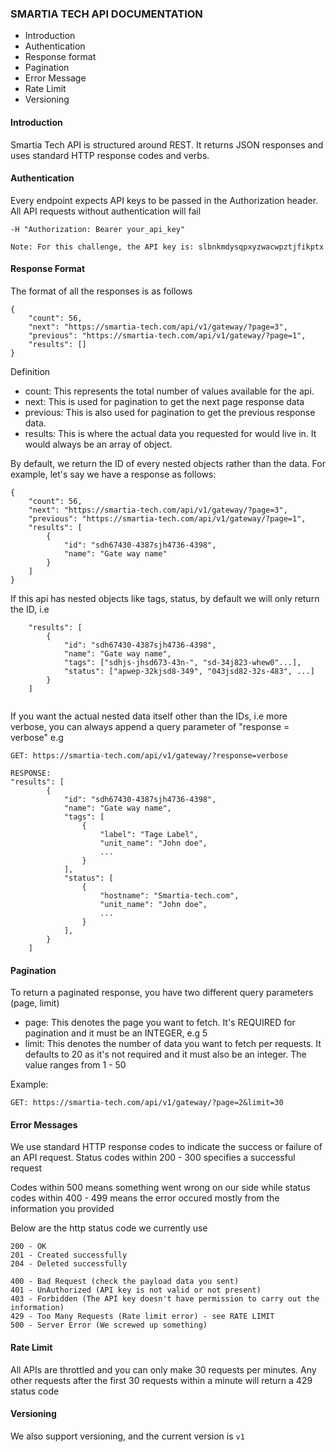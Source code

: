 ### SMARTIA TECH API DOCUMENTATION

- Introduction
- Authentication
- Response format
- Pagination
- Error Message
- Rate Limit
- Versioning


#### Introduction
Smartia Tech API is structured around REST. It returns JSON responses and uses standard HTTP response codes and verbs.


#### Authentication
Every endpoint expects API keys to be passed in the Authorization header. All API requests without authentication will fail

```buildoutcfg
-H "Authorization: Bearer your_api_key"
```

`Note: For this challenge, the API key is: slbnkmdysqpxyzwacwpztjfikptx`


#### Response Format
The format of all the responses is as follows

```buildoutcfg
{
    "count": 56,
    "next": "https://smartia-tech.com/api/v1/gateway/?page=3",
    "previous": "https://smartia-tech.com/api/v1/gateway/?page=1",
    "results": []
}
```

Definition
- count: This represents the total number of values available for the api.
- next: This is used for pagination to get the next page response data
- previous: This is also used for pagination to get the previous response data.
- results: This is where the actual data you requested for would live in. It would always be an array of object.


By default, we return the ID of every nested objects rather than the data. For example, let's say we have a response as follows:
```buildoutcfg
{
    "count": 56,
    "next": "https://smartia-tech.com/api/v1/gateway/?page=3",
    "previous": "https://smartia-tech.com/api/v1/gateway/?page=1",
    "results": [
        {
            "id": "sdh67430-4387sjh4736-4398",
            "name": "Gate way name"
        }
    ]
}
```

If this api has nested objects like tags, status, by default we will only return the ID, i.e

```buildoutcfg
    "results": [
        {
            "id": "sdh67430-4387sjh4736-4398",
            "name": "Gate way name",
            "tags": ["sdhjs-jhsd673-43n-", "sd-34j823-whew0"...],
            "status": ["apwep-32kjsd8-349", "043jsd82-32s-483", ...]
        }
    ]
    
```

If you want the actual nested data itself other than the IDs, i.e more verbose, you can always append a query parameter of "response = verbose"
e.g
```buildoutcfg
GET: https://smartia-tech.com/api/v1/gateway/?response=verbose

RESPONSE:
"results": [
        {
            "id": "sdh67430-4387sjh4736-4398",
            "name": "Gate way name",
            "tags": [
                {
                    "label": "Tage Label",
                    "unit_name": "John doe",
                    ...
                }
            ],
            "status": [
                {
                    "hostname": "Smartia-tech.com",
                    "unit_name": "John doe",
                    ...
                }
            ],
        }
    ]
```


#### Pagination
To return a paginated response, you have two different query parameters (page, limit)

- page: This denotes the page you want to fetch.
    It's REQUIRED for pagination and it must be an INTEGER, e.g 5
- limit: This denotes the number of data you want to fetch per requests. It defaults to 20 as it's not required and
it must also be an integer. The value ranges from 1 - 50

Example:
```buildoutcfg
GET: https://smartia-tech.com/api/v1/gateway/?page=2&limit=30
```


#### Error Messages
We use standard HTTP response codes to indicate the success or failure of an API request.
Status codes within 200 - 300 specifies a successful request

Codes within 500 means something went wrong on our side while status codes within 400 - 499 means the error occured 
mostly from the information you provided

Below are the http status code we currently use
```buildoutcfg
200 - OK
201 - Created successfully
204 - Deleted successfully

400 - Bad Request (check the payload data you sent)
401 - UnAuthorized (API key is not valid or not present)
403 - Forbidden (The API key doesn't have permission to carry out the information)
429 - Too Many Requests (Rate limit error) - see RATE LIMIT
500 - Server Error (We screwed up something)
```

#### Rate Limit
All APIs are throttled and you can only make 30 requests per minutes. Any other requests
after the first 30 requests within a minute will return a 429 status code

#### Versioning
We also support versioning, and the current version is `v1`
